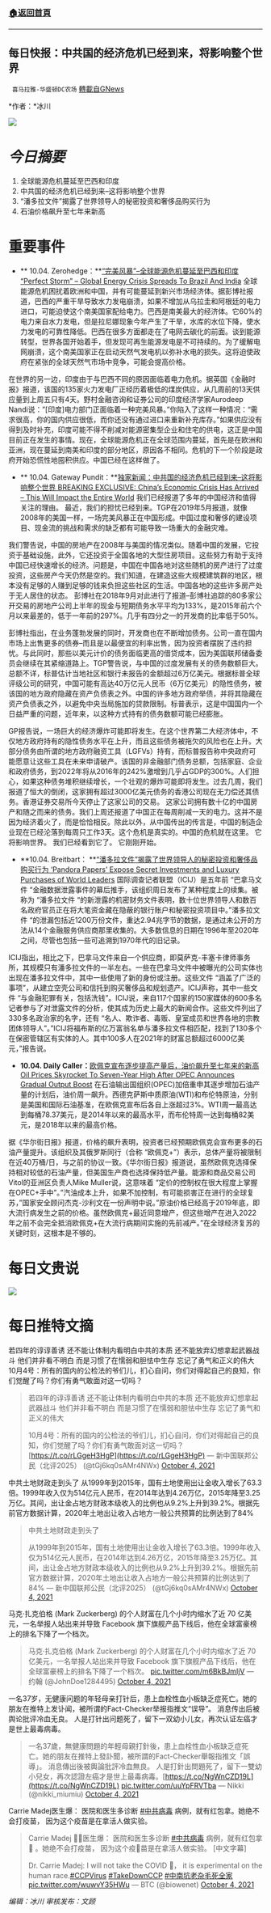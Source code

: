 ###  [:house:返回首頁](https://github.com/ourhimalayas/txt)
---


## 每日快报：中共国的经济危机已经到来，将影响整个世界
` 喜马拉雅-华盛顿DC农场` [轉載自GNews](https://gnews.org/zh-hans/1573886/)

*作者：*冰川

![](http://himalayawashingtondc.org/wp-content/uploads/2021/08/每日快报.png)

# ***今日摘要***

1. 全球能源危机蔓延至巴西和印度
2. 中共国的经济危机已经到来–这将影响整个世界
3. “潘多拉文件”揭露了世界领导人的秘密投资和奢侈品购买行为
4. 石油价格飙升至七年来新高


# 重要事件

- ** 10.04. Zerohedge：**[“完美风暴”–全球能源危机蔓延至巴西和印度 “Perfect Storm” – Global Energy Crisis Spreads To Brazil And India](https://www.zerohedge.com/commodities/perfect-storm-global-energy-crisis-spreads-brazil-and-india)
全球能源危机困扰着欧洲和中国，并有可能蔓延到新兴市场经济体。据彭博社报道，巴西的严重干旱导致水力发电崩溃，如果不增加从乌拉圭和阿根廷的电力进口，可能迫使这个南美国家配给电力。巴西是南美最大的经济体。它60%的电力来自水力发电，但是拉尼娜现象今年产生了干旱，水库的水位下降，使水力发电的可靠性降低。巴西在很多方面都走在了电网去碳化的前面。谈到能源转型，世界各国开始着手，但发现可再生能源发电是不可持续的。为了缓解电网崩溃，这个南美国家正在启动天然气发电机以弥补水电的损失。这将迫使政府在紧张的全球天然气市场中竞争，可能会提高价格。

在世界的另一边，印度由于与巴西不同的原因面临着电力危机。据英国《金融时报》报道，该国的135家火力发电厂正经历着极低的煤炭供应，从几周前的13天供应量到上周五只有4天。野村金融咨询和证券公司的印度经济学家Aurodeep Nandi说：”[印度]电力部门正面临着一种完美风暴。”你陷入了这样一种情况：“需求很高，你的国内供应很低，而你还没有通过进口来重新补充库存。”如果供应没有得到及时补充，印度可能不得不削减对能源密集型企业和住宅的供电，这正是中国目前正在发生的事情。现在，全球能源危机正在全球范围内蔓延，首先是在欧洲和亚洲，现在蔓延到南美和印度的部分地区，原因各不相同。危机的下一个阶段是政府开始恐慌性地囤积供应。中国已经在这样做了。
- ** 10.04. Gateway Pundit：**[独家新闻：中共国的经济危机已经到来–这将影响整个世界 BREAKING EXCLUSIVE: China’s Economic Crisis Has Arrived – This Will Impact the Entire World](https://www.thegatewaypundit.com/2021/10/breaking-exclusive-chinas-economic-crisis-arrived-will-impact-entire-world/)
我们已经报道了多年的中国经济和值得关注的理由。 最近，我们的担忧已经到来。TGP在2019年5月报道，就像2008年的美国一样，一场完美风暴正在中国形成。中国过度和奢侈的建设项目、现金流的挑战和需求的缺乏都有可能导致一场重大的金融灾难。

我们警告说，中国的房地产在2008年与美国的情况类似。随着中国的发展，它投资于基础设施，此外，它还投资于全国各地的大型住房项目。这些努力有助于支持中国已经快速增长的经济。问题是，中国在中国各地对这些随机的房产进行了过度投资，这些房产今天仍然是空的。我们知道，在建造这些大规模建筑群的地区，根本没有足够的人赚到足够的钱来负担这些社区的生活。中国各地的这些许多房产处于无人居住的状态。 彭博社在2018年9月对此进行了报道–彭博社追踪的80多家公开交易的房地产公司上半年的现金与短期债务水平平均为133%，是2015年前六个月以来最差的，低于一年前的297%。几乎有四分之一的开发商的比率低于50%。

彭博社指出，在业务蓬勃发展的同时，开发商也在不断增加债务。公司一直在国内市场上出售更多的债券–而且是以最便宜的利率出售，因为投资者摆脱了违约担忧。与此同时，那些以美元计价的债务面临更高的借贷成本，因为美国联邦储备委员会继续在其紧缩道路上。TGP警告说，与中国的过度发展有关的债务数额巨大。总额不详，标普估计当地社区和银行未报告的金额超过6万亿美元。根据标普全球评级公司的研究，中国可能有高达40万亿元人民币（6万亿美元）的隐性债务，被该国的地方政府隐藏在资产负债表之外。中国的许多地方政府举债，并将其隐藏在资产负债表之外，以避免中央当局施加的贷款限制。标普表示，这是中国国内一个日益严重的问题，近年来，以这种方式持有的债务数额可能已经膨胀。

GP报告说，一场巨大的经济爆炸可能即将发生。在这个世界第二大经济体中，不仅地方政府持有的隐性债务水平在上升，而且这些债务被拖欠的风险也在上升。大部分债务由所谓的地方政府融资工具（LGFVs）持有，而标普报告称中央政府可能愿意让这些工具在未来申请破产。该国的非金融部门债务总额，包括家庭、企业和政府债务，到2022年将从2016年的242%激增到几乎占GDP的300%。人们担心，如果这种债务堆积继续增长，一个壮观的爆炸可能即将发生。过去几周，我们报道了恒大的倒闭，这家拥有超过3000亿美元债务的香港公司现在无力偿还其债务。香港证券交易所今天停止了这家公司的交易。 这家公司拥有数十亿的中国房产和随之而来的债务。我们上周还报道了中国正在每周削减一天的电力。这并不是因为经济着火了，而是恰恰相反。除此以外，从中国传出的传言是，中国的制造企业现在已经沦落到每周只工作3天。这个危机是真实的。中国的危机就在这里。 它将影响世界。 我们已经看到它了。 它刚刚开始。
- **10.04. Breitbart： **[“潘多拉文件”揭露了世界领导人的秘密投资和奢侈品购买行为 ‘Pandora Papers’ Expose Secret Investments and Luxury Purchases of World Leaders](https://www.breitbart.com/national-security/2021/10/04/pandora-papers-expose-secret-investments-luxury-purchases-world-leaders/)
国际调查记者联盟（ICIJ）是五年前 “巴拿马文件 “金融数据泄露事件的幕后推手，该组织周日发布了某种程度上的续集。被称为 “潘多拉文件 “的新泄露的机密财务文件表明，数十位世界领导人和数百名政府官员正在将大笔资金藏在隐蔽的银行账户和秘密投资项目中。”潘多拉文件 “的泄漏包括近1200万份文件，重达2.94兆字节的数据，是通过未公开的方法从14个金融服务供应商那里收集的。大多数信息的日期在1996年至2020年之间，尽管也包括一些可追溯到1970年代的旧记录。

ICIJ指出，相比之下，巴拿马文件来自一个供应商，即莫萨克-丰塞卡律师事务所，其规模只有潘多拉文件的一半左右。一些在巴拿马文件中被曝光的公司实体也出现在潘多拉文件中，其中一些使用了新的身份或注册。这些文件 “涵盖了广泛的事项”，从建立空壳公司和信托到购买奢侈品和规划遗产。ICIJ声称，其中一些文件 “与金融犯罪有关，包括洗钱”。ICIJ说，来自117个国家的150家媒体的600多名记者参与了对泄露文件的分析，使其成为历史上最大的新闻合作。这些文件列出了330多名政治家的名字，还有 “名人、欺诈者、毒贩、皇室成员和世界各地的宗教团体领导人”。”ICIJ将福布斯的亿万富翁名单与潘多拉文件相匹配，找到了130多个在保密管辖区有实体的人。其中100多人在2021年的财富总额超过6000亿美元，”报告说。
- **10.04. Daily Caller：**[欧佩克宣布逐步提高产量后，油价飙升至七年来的新高 Oil Prices Skyrocket To Seven-Year High After OPEC Announces Gradual Output Boost](https://dailycaller.com/2021/10/04/oil-prices-organization-of-the-petroleum-exporting-countries-russia-white-house/)
在石油输出国组织(OPEC)加倍重申其逐步增加石油产量的计划后，油价周一飙升。西德克萨斯中质原油(WTI)和布伦特原油，分别是美国和国际石油基准，在欧佩克宣布后各自上涨超过3%。WTI周一最高达到每桶78.37美元，是2014年以来的最高水平，而布伦特周一达到每桶82美元，是2018年以来的最高价格。

据《华尔街日报》报道，价格的飙升表明，投资者已经预期欧佩克会宣布更多的石油产量提升。该组织及其俄罗斯同行（合称 “欧佩克+”）表示，总体产量将被限制在近40万桶/日，与之前的协议一致。《华尔街日报》报道说，虽然欧佩克选择保持相对较低的石油产量，但美国生产商也选择保持低产量。能源和商品交易公司Vitol的亚洲区负责人Mike Muller说，这意味着 “定价的控制权在很大程度上掌握在OPEC+手中”。”汽油成本上升，如果不加控制，有可能损害正在进行的全球复苏，”国家安全顾问杰克-沙利文在一份声明中说。”原油价格已经高于2019年底，即大流行病发生之前的价格。虽然欧佩克+最近同意增产，但这些增产在进入2022年之前不会完全抵消欧佩克+在大流行病期间实施的先前减产。”在全球经济复苏的关键时刻，这根本是不够的。


# 每日文贵说
![](http://himalayawashingtondc.org/wp-content/uploads/2021/10/1-1024x576.jpg)
# 每日推特文摘

































若四年的谆谆善诱 还不能让体制内看明白中共的本质 还不能放弃幻想拿起武器战斗 他们并非看不明白 而是习惯了在懦弱和胆怯中生存 忘记了勇气和正义的伟大 10月4号：所有的国内的公检法的爷们儿，扪心自问，你们对得起自己的良知，你们觉醒了吗？你们有勇气敢面对这一切吗？





> 若四年的谆谆善诱
> 还不能让体制内看明白中共的本质
> 还不能放弃幻想拿起武器战斗
> 他们并非看不明白
> 而是习惯了在懦弱和胆怯中生存
> 忘记了勇气和正义的伟大
> 
> 10月4号：所有的国内的公检法的爷们儿，扪心自问，你们对得起自己的良知，你们觉醒了吗？你们有勇气敢面对这一切吗？[https://t.co/rLGgeH3HgP](https://t.co/rLGgeH3HgP)
> — 新中国联邦公民（北评2025） (@tGj6kq0sAMr4NWx) [October 4, 2021](https://twitter.com/tGj6kq0sAMr4NWx/status/1445174479122882562?ref_src=twsrc%5Etfw)







中共土地财政走到头了 从1999年到2015年，国有土地使用出让金收入增长了63.3倍。1999年收入仅为514亿元人民币，在2014年达到4.26万亿，2015年降至3.25万亿。其间，出让金占地方财政本级收入的比例也从9.2%上升到39.2%。根据先前官方数据计算，2020年土地出让收入占地方一般公共预算的比例达到了84%





> 中共土地财政走到头了
> 
> 从1999年到2015年，国有土地使用出让金收入增长了63.3倍。1999年收入仅为514亿元人民币，在2014年达到4.26万亿，2015年降至3.25万亿。其间，出让金占地方财政本级收入的比例也从9.2%上升到39.2%。根据先前官方数据计算，2020年土地出让收入占地方一般公共预算的比例达到了84%
> — 新中国联邦公民（北评2025） (@tGj6kq0sAMr4NWx) [October 4, 2021](https://twitter.com/tGj6kq0sAMr4NWx/status/1445060473481687043?ref_src=twsrc%5Etfw)







马克·扎克伯格 (Mark Zuckerberg) 的个人财富在几个小时内缩水了近 70 亿美元，一名举报人站出来并导致 Facebook 旗下旗舰产品下线后，他在全球富豪榜上的排名下降了一个档次。





> 马克·扎克伯格 (Mark Zuckerberg) 的个人财富在几个小时内缩水了近 70 亿美元，一名举报人站出来并导致 Facebook 旗下旗舰产品下线后，他在全球富豪榜上的排名下降了一个档次。 [pic.twitter.com/m6BkBJmIjV](https://t.co/m6BkBJmIjV)
> — 约翰 (@JohnDoe1284495) [October 4, 2021](https://twitter.com/JohnDoe1284495/status/1445104430714535943?ref_src=twsrc%5Etfw)







一名37岁，无健康问题的年轻母亲打针后，患上血栓性血小板缺乏症死亡。她的朋友在推特上发讣闻，被所谓的Fact-Checker举报指推文“误导”。
消息传出后被舆论批评冷血无良。
人是打针出问题死了，留下一双幼小儿女，再次认证左癌才是世上最毒病毒。





> 一名37歲，無健康問題的年輕母親打針後，患上血栓性血小板缺乏症死亡。她的朋友在推特上發訃聞，被所謂的Fact-Checker舉報指推文「誤導」。
> 消息傳出後被輿論批評冷血無良。
> 人是打針出問題死了，留下一雙幼小兒女，再次認證左癌才是世上最毒病毒。[https://t.co/NgWnCZD19L](https://t.co/NgWnCZD19L) [pic.twitter.com/uuYpFRVTba](https://t.co/uuYpFRVTba)
> — Nikki (@nikki\_miumiu) [October 4, 2021](https://twitter.com/nikki_miumiu/status/1445145369847894033?ref_src=twsrc%5Etfw)







Carrie Madej医生爆： 医院和医生多诊断 [#中共病毒](https://twitter.com/hashtag/%E4%B8%AD%E5%85%B1%E7%97%85%E6%AF%92?src=hashtag_click) 病例，就有红包拿。她绝不会打疫苗， 因为这个疫苗是在拿活人做实验。





> Carrie Madej 👩‍⚕️医生爆： 医院和医生多诊断 [#中共病毒](https://twitter.com/hashtag/%E4%B8%AD%E5%85%B1%E7%97%85%E6%AF%92?src=hash&amp;ref_src=twsrc%5Etfw) 病例，就有红包拿🤬 。她绝不会打疫苗， 因为这个疫💉苗是在拿活人做实验。
> [中文字幕]
> 
> Dr. Carrie Madej: I will not take the COVID 💉， it is experimental on the human race.[#CCPVirus](https://twitter.com/hashtag/CCPVirus?src=hash&amp;ref_src=twsrc%5Etfw) [#TakeDownCCP](https://twitter.com/hashtag/TakeDownCCP?src=hash&amp;ref_src=twsrc%5Etfw) [#中南坑老杂毛死全家](https://twitter.com/hashtag/%E4%B8%AD%E5%8D%97%E5%9D%91%E8%80%81%E6%9D%82%E6%AF%9B%E6%AD%BB%E5%85%A8%E5%AE%B6?src=hash&amp;ref_src=twsrc%5Etfw) [pic.twitter.com/wuwvY35HWu](https://t.co/wuwvY35HWu)
> — BTC (@biowenet) [October 4, 2021](https://twitter.com/biowenet/status/1445047176971706374?ref_src=twsrc%5Etfw)









*编辑：冰川
审核发布：文顾*
